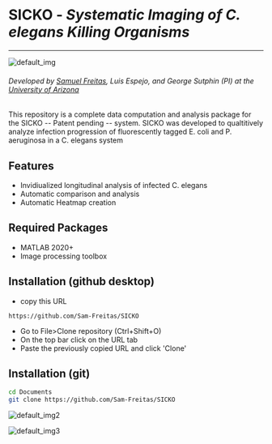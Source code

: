 # SICKO - _**S**ystematic **I**maging of **C**. elegans **K**illing **O**rganisms_ 
---------------
![default_img](https://github.com/Sam-Freitas/SICKO/blob/main/scripts/analysis/out1.png)
###### Developed by [Samuel Freitas](https://github.com/Sam-Freitas), Luis Espejo, and George Sutphin (PI) at the [University of Arizona](https://mcb.arizona.edu/)
This repository is a complete data computation and analysis package for the SICKO -- Patent pending -- system.
SICKO was developed to qualtitively analyze infection progression of fluorescently tagged E. coli and P. aeruginosa in a C. elegans system

## Features

- Invidiualized longitudinal analysis of infected C. elegans
- Automatic comparison and analysis
- Automatic Heatmap creation 

## Required Packages
 - MATLAB 2020+
 - Image processing toolbox

## Installation (github desktop)
 - copy this URL
 ```
 https://github.com/Sam-Freitas/SICKO
 ```
 - Go to File>Clone repository (Ctrl+Shift+O)
 - On the top bar click on the URL tab
 - Paste the previously copied URL and click 'Clone'
## Installation (git)

```sh
cd Documents
git clone https://github.com/Sam-Freitas/SICKO
```

![default_img2](https://github.com/Sam-Freitas/SICKO/blob/main/scripts/analysis/out2.png)

![default_img3](https://github.com/Sam-Freitas/SICKO/blob/main/scripts/analysis/out3.png)
